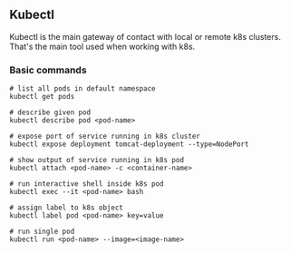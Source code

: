 ## Kubectl

Kubectl is the main gateway of contact with local or remote k8s clusters. That's the main tool used when working with k8s.

### Basic commands

```shell
# list all pods in default namespace
kubectl get pods

# describe given pod
kubectl describe pod <pod-name>

# expose port of service running in k8s cluster
kubectl expose deployment tomcat-deployment --type=NodePort

# show output of service running in k8s pod
kubectl attach <pod-name> -c <container-name>

# run interactive shell inside k8s pod
kubectl exec --it <pod-name> bash

# assign label to k8s object
kubectl label pod <pod-name> key=value

# run single pod
kubectl run <pod-name> --image=<image-name>
```
